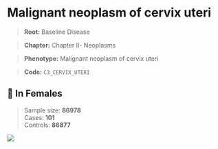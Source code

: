 # Malignant neoplasm of cervix uteri

> **Root:** Baseline Disease  

> **Chapter:** Chapter II- Neoplasms  

> **Phenotype:** Malignant neoplasm of cervix uteri  

> **Code:** `C3_CERVIX_UTERI`

## 👩 In Females  
> Sample size: **86978**  
> Cases: **101**  
> Controls: **86877**
<img src="/Disease/Figures/ALL/Baseline/C3_CERVIX_UTERI.png"/>
<CsvTable src="/Disease_Data/ALL/Baseline/LG_C3_CERVIX_UTERI.csv" label="🔍 View full results" />
